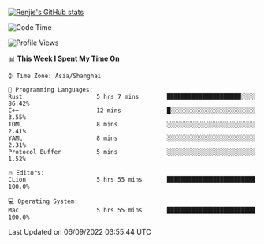 [![Renjie's GitHub stats](https://github-readme-stats.vercel.app/api?username=liurenjie1024&show_icons=true&theme=chartreuse-dark)](https://github.com/anuraghazra/github-readme-stats)

<!--START_SECTION:waka-->
![Code Time](http://img.shields.io/badge/Code%20Time-140%20hrs%2020%20mins-blue)

![Profile Views](http://img.shields.io/badge/Profile%20Views-15-blue)

📊 **This Week I Spent My Time On** 

```text
⌚︎ Time Zone: Asia/Shanghai

💬 Programming Languages: 
Rust                     5 hrs 7 mins        █████████████████████░░░░   86.42% 
C++                      12 mins             █░░░░░░░░░░░░░░░░░░░░░░░░   3.55% 
TOML                     8 mins              ░░░░░░░░░░░░░░░░░░░░░░░░░   2.41% 
YAML                     8 mins              ░░░░░░░░░░░░░░░░░░░░░░░░░   2.31% 
Protocol Buffer          5 mins              ░░░░░░░░░░░░░░░░░░░░░░░░░   1.52%

🔥 Editors: 
CLion                    5 hrs 55 mins       █████████████████████████   100.0%

💻 Operating System: 
Mac                      5 hrs 55 mins       █████████████████████████   100.0%

```


 Last Updated on 06/09/2022 03:55:44 UTC
<!--END_SECTION:waka-->

